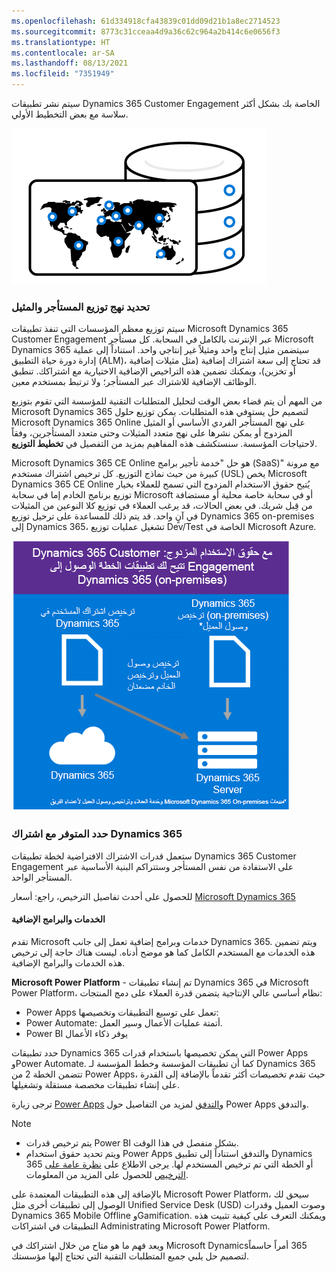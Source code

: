 ```yaml
---
ms.openlocfilehash: 61d334918cfa43839c01dd09d21b1a8ec2714523
ms.sourcegitcommit: 8773c31cceaa4d9a36c62c964a2b414c6e0656f3
ms.translationtype: HT
ms.contentlocale: ar-SA
ms.lasthandoff: 08/13/2021
ms.locfileid: "7351949"
---
```


سيتم نشر تطبيقات Dynamics 365 Customer Engagement الخاصة بك بشكل أكثر سلاسة مع بعض التخطيط الأولي.

![‏‫رسم تخطيطي لنشر تطبيقات Dynamics 365 for Customer Engagement.](../media/3_unit2_TI_1.png)

### <a name="determine-tenant-and-instance-deployment-approach"></a>تحديد نهج توزيع المستأجر والمثيل

سيتم توزيع معظم المؤسسات التي تنفذ تطبيقات Microsoft Dynamics 365 Customer Engagement عبر الإنترنت بالكامل في السحابة. كل مستأجر Microsoft Dynamics 365 سيتضمن مثيل إنتاج واحد ومثيلاً غير إنتاجي واحد. استناداً إلى عملية إدارة دورة حياة التطبيق (ALM)، قد تحتاج إلى سعة اشتراك إضافية (مثل مثيلات إضافية أو تخزين)، ويمكنك تضمين هذه التراخيص الإضافية الاختيارية مع اشتراكك. تنطبق الوظائف الإضافية للاشتراك عبر المستأجر؛ ولا ترتبط بمستخدم معين.

من المهم أن يتم قضاء بعض الوقت لتحليل المتطلبات التقنية للمؤسسة التي تقوم بتوزبع Microsoft Dynamics 365 لتصميم حل يستوفي هذه المتطلبات. يمكن توزيع حلول Microsoft Dynamics 365 Online على نهج المستأجر الفردي الأساسي أو المثيل المزدوج أو يمكن نشرها على نهج متعدد المثيلات وحتى متعدد المستأجرين، وفقاً لاحتياجات المؤسسة. سنستكشف هذه المفاهيم بمزيد من التفصيل في **تخطيط التوزيع**.

Microsoft Dynamics 365 CE Online هو حل "خدمة تأجير برامج (SaaS)" مع مرونة كبيرة من حيث نماذج التوزيع. كل ترخيص اشتراك مستخدم (USL) يخص Microsoft Dynamics 365 CE Online يُتيح حقوق الاستخدام المزدوج التي تسمح للعملاء بخيار توزيع برنامج الخادم إما في سحابة Microsoft أو في سحابة خاصة محلية أو مستضافة من قِبل شريك. في بعض الحالات، قد يرغب العملاء في توزيع كلا النوعين من المثيلات في آنٍ واحد. قد يتم ذلك للمساعدة على ترحيل توزيع Dynamics 365 on-premises إلى Dynamics 365، تشغيل عمليات توزيع Dev/Test الخاصة في Microsoft Azure.

![‏‫رسم تخطيطي لحقوق الاستخدام المزدوج لتطبيقات خطة Dynamics 365 Customer Engagement.](../media/4_unit2_sub_1.png)

### <a name="determine-whats-available-with-the-dynamics-365-subscription"></a>حدد المتوفر مع اشتراك Dynamics 365

ستعمل قدرات الاشتراك الافتراضية لخطة تطبيقات Dynamics 365 Customer Engagement على الاستفادة من نفس المستأجر وستتراكم البنية الأساسية عبر المستأجر الواحد.

للحصول على أحدث تفاصيل الترخيص، راجع: أسعار [Microsoft Dynamics 365](https://dynamics.microsoft.com/pricing/)

#### <a name="additional-services-and-software"></a>الخدمات والبرامج الإضافية

تقدم Microsoft خدمات وبرامج إضافية تعمل إلى جانب Dynamics 365. ويتم تضمين هذه الخدمات مع المستخدم الكامل كما هو موضح أدناه. ليست هناك حاجة إلى ترخيص هذه الخدمات والبرامج الإضافية.

**Microsoft Power Platform** - تم إنشاء تطبيقات Dynamics 365 في Microsoft Power Platform، نظام أساسي عالي الإنتاجية يتضمن قدرة العملاء على دمج المنتجات:

- Power Apps تعمل على توسيع التطبيقات وتخصيصها:
- Power Automate: أتمتة عمليات الأعمال وسير العمل.
- Power BI يوفر ذكاء الأعمال

حدد تطبيقات Dynamics 365 التي يمكن تخصيصها باستخدام قدرات Power Apps وPower Automate. كما أن تطبيقات المؤسسة وخطط المؤسسة لـ Dynamics 365 تتضمن الخطة 2 من Power Apps، حيث تقدم تخصيصات أكثر تقدماً بالإضافة إلى القدرة على إنشاء تطبيقات مخصصة مستقلة وتشغيلها.

ترجى زيارة [Power Apps](https://powerapps.microsoft.com) و[التدفق](https://flow.microsoft.com) لمزيد من التفاصيل حول Power Apps والتدفق.

> [!NOTE]
> - يتم ترخيص قدرات Power BI بشكل منفصل في هذا الوقت.
> - ويتم تحديد حقوق استخدام Power Apps والتدفق استناداً إلى تطبيق Dynamics 365 أو الخطة التي تم ترخيص المستخدم لها. يرجى الاطلاع على [نظرة عامة على الترخيص](/power-platform/admin/pricing-billing-skus) للحصول على المزيد من المعلومات.

بالإضافة إلى هذه التطبيقات المعتمدة على Microsoft Power Platform، سيحق لك الوصول إلى تطبيقات أخرى مثل ‎Unified Service Desk (USD)‎ وصوت العميل وقدرات Dynamics 365 Mobile Offline وGamification. ويمكنك التعرف على كيفية تثبيت هذه التطبيقات في اشتراكات Administrating‏ Microsoft Power Platform.

ويعد فهم ما هو متاح من خلال اشتراكك في Microsoft Dynamics‏ 365 أمراً حاسماً لتصميم حل يلبي جميع المتطلبات التقنية التي تحتاج إليها مؤسستك.
